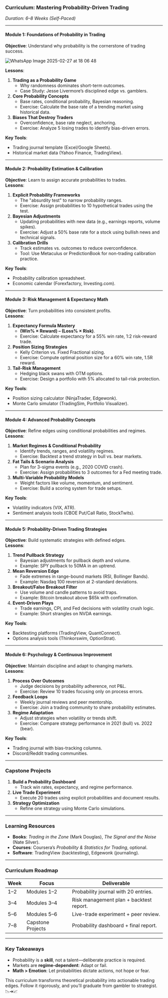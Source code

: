
### **Curriculum: Mastering Probability-Driven Trading**  
*Duration: 6–8 Weeks (Self-Paced)*  

---

#### **Module 1: Foundations of Probability in Trading**  
**Objective**: Understand why probability is the cornerstone of trading success.  

![WhatsApp Image 2025-02-27 at 18 06 48](https://github.com/user-attachments/assets/00caf817-0281-4555-a25a-7d771c92caf4)

**Lessons**:  
1. **Trading as a Probability Game**  
   - Why randomness dominates short-term outcomes.  
   - Case Study: Jesse Livermore’s disciplined edge vs. gamblers.  
2. **Core Probability Concepts**  
   - Base rates, conditional probability, Bayesian reasoning.  
   - Exercise: Calculate the base rate of a trending market using historical data.  
3. **Biases That Destroy Traders**  
   - Overconfidence, base rate neglect, anchoring.  
   - Exercise: Analyze 5 losing trades to identify bias-driven errors.  

**Key Tools**:  
- Trading journal template (Excel/Google Sheets).  
- Historical market data (Yahoo Finance, TradingView).  

---

#### **Module 2: Probability Estimation & Calibration**  
**Objective**: Learn to assign accurate probabilities to trades.  
**Lessons**:  
1. **Explicit Probability Frameworks**  
   - The "absurdity test" to narrow probability ranges.  
   - Exercise: Assign probabilities to 10 hypothetical trades using the test.  
2. **Bayesian Adjustments**  
   - Updating probabilities with new data (e.g., earnings reports, volume spikes).  
   - Exercise: Adjust a 50% base rate for a stock using bullish news and technical signals.  
3. **Calibration Drills**  
   - Track estimates vs. outcomes to reduce overconfidence.  
   - Tool: Use Metaculus or PredictionBook for non-trading calibration practice.  

**Key Tools**:  
- Probability calibration spreadsheet.  
- Economic calendar (Forexfactory, Investing.com).  

---

#### **Module 3: Risk Management & Expectancy Math**  
**Objective**: Turn probabilities into consistent profits.  
**Lessons**:  
1. **Expectancy Formula Mastery**  
   - **(Win% × Reward) – (Loss% × Risk)**.  
   - Exercise: Calculate expectancy for a 55% win rate, 1:2 risk-reward trade.  
2. **Position Sizing Strategies**  
   - Kelly Criterion vs. Fixed Fractional sizing.  
   - Exercise: Compute optimal position size for a 60% win rate, 1.5R reward.  
3. **Tail-Risk Management**  
   - Hedging black swans with OTM options.  
   - Exercise: Design a portfolio with 5% allocated to tail-risk protection.  

**Key Tools**:  
- Position sizing calculator (NinjaTrader, Edgewonk).  
- Monte Carlo simulator (TradingSim, Portfolio Visualizer).  

---

#### **Module 4: Advanced Probability Concepts**  
**Objective**: Refine edges using conditional probabilities and regimes.  
**Lessons**:  
1. **Market Regimes & Conditional Probability**  
   - Identify trends, ranges, and volatility regimes.  
   - Exercise: Backtest a trend strategy in bull vs. bear markets.  
2. **Fat Tails & Scenario Analysis**  
   - Plan for 3-sigma events (e.g., 2020 COVID crash).  
   - Exercise: Assign probabilities to 3 outcomes for a Fed meeting trade.  
3. **Multi-Variable Probability Models**  
   - Weight factors like volume, momentum, and sentiment.  
   - Exercise: Build a scoring system for trade setups.  

**Key Tools**:  
- Volatility indicators (VIX, ATR).  
- Sentiment analysis tools (CBOE Put/Call Ratio, StockTwits).  

---

#### **Module 5: Probability-Driven Trading Strategies**  
**Objective**: Build systematic strategies with defined edges.  
**Lessons**:  
1. **Trend Pullback Strategy**  
   - Bayesian adjustments for pullback depth and volume.  
   - Example: SPY pullback to 50MA in an uptrend.  
2. **Mean Reversion Edge**  
   - Fade extremes in range-bound markets (RSI, Bollinger Bands).  
   - Example: Nasdaq 100 reversion at 2-standard deviations.  
3. **Breakout/False Breakout Filter**  
   - Use volume and candle patterns to avoid traps.  
   - Example: Bitcoin breakout above $65k with confirmation.  
4. **Event-Driven Plays**  
   - Trade earnings, CPI, and Fed decisions with volatility crush logic.  
   - Example: Short strangles on NVDA earnings.  

**Key Tools**:  
- Backtesting platforms (TradingView, QuantConnect).  
- Options analysis tools (Thinkorswim, OptionStrat).  

---

#### **Module 6: Psychology & Continuous Improvement**  
**Objective**: Maintain discipline and adapt to changing markets.  
**Lessons**:  
1. **Process Over Outcomes**  
   - Judge decisions by probability adherence, not P&L.  
   - Exercise: Review 10 trades focusing only on process errors.  
2. **Feedback Loops**  
   - Weekly journal reviews and peer mentorship.  
   - Exercise: Join a trading community to share probability estimates.  
3. **Regime Adaptation**  
   - Adjust strategies when volatility or trends shift.  
   - Exercise: Compare strategy performance in 2021 (bull) vs. 2022 (bear).  

**Key Tools**:  
- Trading journal with bias-tracking columns.  
- Discord/Reddit trading communities.  

---

### **Capstone Projects**  
1. **Build a Probability Dashboard**  
   - Track win rates, expectancy, and regime performance.  
2. **Live Trade Experiment**  
   - Execute 20 trades using explicit probabilities and document results.  
3. **Strategy Optimization**  
   - Refine one strategy using Monte Carlo simulations.  

---

### **Learning Resources**  
- **Books**: *Trading in the Zone* (Mark Douglas), *The Signal and the Noise* (Nate Silver).  
- **Courses**: Coursera’s *Probability & Statistics for Trading*, optional.  
- **Software**: TradingView (backtesting), Edgewonk (journaling).  

---

### **Curriculum Roadmap**  
| **Week** | **Focus**                     | **Deliverable**                          |  
|----------|-------------------------------|------------------------------------------|  
| 1–2      | Modules 1–2                   | Probability journal with 20 entries.     |  
| 3–4      | Modules 3–4                   | Risk management plan + backtest report.  |  
| 5–6      | Modules 5–6                   | Live-trade experiment + peer review.     |  
| 7–8      | Capstone Projects             | Probability dashboard + final report.    |  

---

### **Key Takeaways**  
- Probability is a **skill**, not a talent—deliberate practice is required.  
- Markets are **regime-dependent**: Adapt or fail.  
- **Math > Emotion**: Let probabilities dictate actions, not hope or fear.  

This curriculum transforms theoretical probability into actionable trading edges. Follow it rigorously, and you’ll graduate from gambler to strategist. 📉➔📈

